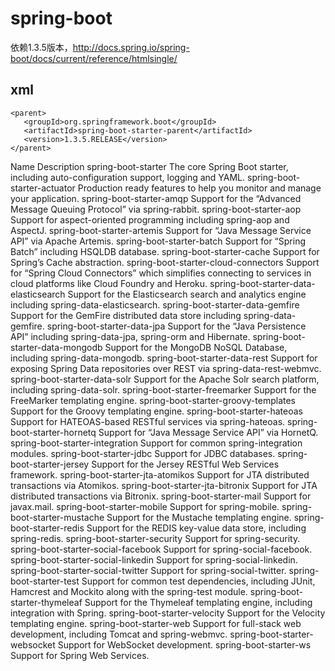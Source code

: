 # spring-boot
依赖1.3.5版本，http://docs.spring.io/spring-boot/docs/current/reference/htmlsingle/
## xml
 ```
<parent>
	<groupId>org.springframework.boot</groupId>
	<artifactId>spring-boot-starter-parent</artifactId>
	<version>1.3.5.RELEASE</version>
</parent>
```
Name	Description
spring-boot-starter
The core Spring Boot starter, including auto-configuration support, logging and YAML.
spring-boot-starter-actuator
Production ready features to help you monitor and manage your application.
spring-boot-starter-amqp
Support for the “Advanced Message Queuing Protocol” via spring-rabbit.
spring-boot-starter-aop
Support for aspect-oriented programming including spring-aop and AspectJ.
spring-boot-starter-artemis
Support for “Java Message Service API” via Apache Artemis.
spring-boot-starter-batch
Support for “Spring Batch” including HSQLDB database.
spring-boot-starter-cache
Support for Spring’s Cache abstraction.
spring-boot-starter-cloud-connectors
Support for “Spring Cloud Connectors” which simplifies connecting to services in cloud platforms like Cloud Foundry and Heroku.
spring-boot-starter-data-elasticsearch
Support for the Elasticsearch search and analytics engine including spring-data-elasticsearch.
spring-boot-starter-data-gemfire
Support for the GemFire distributed data store including spring-data-gemfire.
spring-boot-starter-data-jpa
Support for the “Java Persistence API” including spring-data-jpa, spring-orm and Hibernate.
spring-boot-starter-data-mongodb
Support for the MongoDB NoSQL Database, including spring-data-mongodb.
spring-boot-starter-data-rest
Support for exposing Spring Data repositories over REST via spring-data-rest-webmvc.
spring-boot-starter-data-solr
Support for the Apache Solr search platform, including spring-data-solr.
spring-boot-starter-freemarker
Support for the FreeMarker templating engine.
spring-boot-starter-groovy-templates
Support for the Groovy templating engine.
spring-boot-starter-hateoas
Support for HATEOAS-based RESTful services via spring-hateoas.
spring-boot-starter-hornetq
Support for “Java Message Service API” via HornetQ.
spring-boot-starter-integration
Support for common spring-integration modules.
spring-boot-starter-jdbc
Support for JDBC databases.
spring-boot-starter-jersey
Support for the Jersey RESTful Web Services framework.
spring-boot-starter-jta-atomikos
Support for JTA distributed transactions via Atomikos.
spring-boot-starter-jta-bitronix
Support for JTA distributed transactions via Bitronix.
spring-boot-starter-mail
Support for javax.mail.
spring-boot-starter-mobile
Support for spring-mobile.
spring-boot-starter-mustache
Support for the Mustache templating engine.
spring-boot-starter-redis
Support for the REDIS key-value data store, including spring-redis.
spring-boot-starter-security
Support for spring-security.
spring-boot-starter-social-facebook
Support for spring-social-facebook.
spring-boot-starter-social-linkedin
Support for spring-social-linkedin.
spring-boot-starter-social-twitter
Support for spring-social-twitter.
spring-boot-starter-test
Support for common test dependencies, including JUnit, Hamcrest and Mockito along with the spring-test module.
spring-boot-starter-thymeleaf
Support for the Thymeleaf templating engine, including integration with Spring.
spring-boot-starter-velocity
Support for the Velocity templating engine.
spring-boot-starter-web
Support for full-stack web development, including Tomcat and spring-webmvc.
spring-boot-starter-websocket
Support for WebSocket development.
spring-boot-starter-ws
Support for Spring Web Services.
